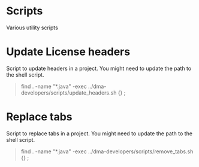 Scripts
===========
Various utility scripts


Update License headers
======================
Script to update headers in a project. You might need to update the path to the shell script.
> find . -name "*.java" -exec ../dma-developers/scripts/update_headers.sh {} \; 


Replace tabs
======================
Script to replace tabs in a project. You might need to update the path to the shell script.
> find . -name "*.java" -exec ../dma-developers/scripts/remove_tabs.sh {} \; 
